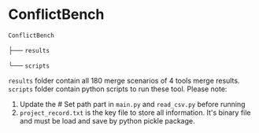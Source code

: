 # ConflictBench
`ConflictBench`

├── `results`

└── `scripts`

`results` folder contain all 180 merge scenarios of 4 tools merge results.
`scripts` folder contain python scripts to run these tool.
Please note:
1. Update the # Set path part in `main.py` and `read_csv.py` before running
2. `project_record.txt` is the key file to store all information. It's binary file and must be load and save by python pickle package.
   
